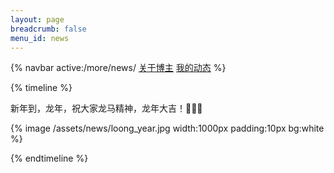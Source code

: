 ```yaml
---
layout: page
breadcrumb: false
menu_id: news
---
```


{% navbar active:/more/news/ [关于博主](/more/) [我的动态](/more/news/)  %}

{% timeline %}

<!-- node 2024-02-09 -->
新年到，龙年，祝大家龙马精神，龙年大吉！👏👏👏

{% image /assets/news/loong_year.jpg width:1000px padding:10px bg:white %}

{% endtimeline %}
